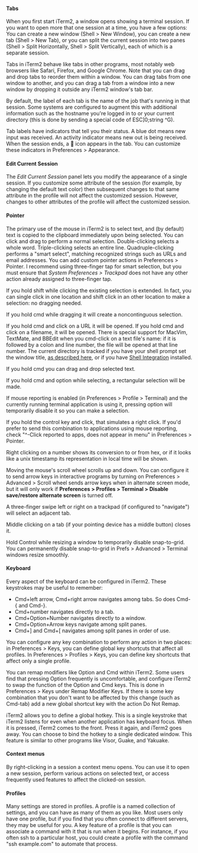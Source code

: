 #### Tabs

When you first start iTerm2, a window opens showing a terminal session. If you want to open more that one session at a time, you have a few options: You can create a new window (Shell > New Window), you can create a new tab (Shell > New Tab), or you can split the current session into two panes (Shell > Split Horizontally, Shell > Split Vertically), each of which is a separate session.

Tabs in iTerm2 behave like tabs in other programs, most notably web browsers like Safari, Firefox, and Google Chrome. Note that you can drag and drop tabs to reorder them within a window. You can drag tabs from one window to another, and you can drag a tab from a window into a new window by dropping it outside any iTerm2 window's tab bar.

By default, the label of each tab is the name of the job that's running in that session. Some systems are configured to augment this with additional information such as the hostname you're logged in to or your current directory (this is done by sending a special code of ESC]0;string ^G).

Tab labels have indicators that tell you their status. A blue dot means new input was received. An activity indicator means new out is being received. When the session ends, a  ⃠ icon appears in the tab. You can customize these indicators in Preferences > Appearance.

#### Edit Current Session
The *Edit Current Session* panel lets you modify the appearance of a single session. If you customize some attribute of the session (for example, by changing the default text color) then subsequent changes to that same attribute in the profile will not affect the customized session. However, changes to other attributes of the profile will affect the customized session.

#### Pointer
The primary use of the mouse in iTerm2 is to select text, and (by default) text is copied to the clipboard immediately upon being selected. You can click and drag to perform a normal selection. Double-clicking selects a whole word. Triple-clicking selects an entire line. Quadruple-clicking performs a "smart select", matching recognized strings such as URLs and email addresses. You can add custom pointer actions in Preferences > Pointer. I recommend using three-finger tap for smart selection, but you must ensure that *System Preferences > Trackpad* does not have any other action already assigned to three-finger tap.

If you hold shift while clicking the existing selection is extended. In fact, you can single click in one location and shift click in an other location to make a selection: no dragging needed.

If you hold cmd while dragging it will create a noncontinguous selection.

If you hold cmd and click on a URL it will be opened. If you hold cmd and click on a filename, it will be opened. There is special support for MacVim, TextMate, and BBEdit when you cmd-click on a text file's name: if it is followed by a colon and line number, the file will be opened at that line number. The current directory is tracked if you have your shell prompt set the window title, <a href="http://www.faqs.org/docs/Linux-mini/Xterm-Title.html#toc4">as described here</a>, or if you have <a href="shell_integration.html">Shell Integration</a> installed.

If you hold cmd you can drag and drop selected text.

If you hold cmd and option while selecting, a rectangular selection will be made.

If mouse reporting is enabled (in Preferences > Profile > Terminal) and the currently running terminal application is using it, pressing option will temporarily disable it so you can make a selection.

If you hold the control key and click, that simulates a right click. If you'd prefer to send this combination to applications using mouse reporting, check "^-Click reported to apps, does not appear in menu" in Preferences > Pointer.

Right clicking on a number shows its conversion to or from hex, or if it looks like a unix timestamp its representation in local time will be shown.

Moving the mouse's scroll wheel scrolls up and down. You can configure it to send arrow keys in interactive programs by turning on Preferences > Advanced > Scroll wheel sends arrow keys when in alternate screen mode, but it will only work if **Preferences > Profiles > Terminal > Disable save/restore alternate screen** is turned off.

A three-finger swipe left or right on a trackpad (if configured to "navigate") will select an adjacent tab.

Middle clicking on a tab (if your pointing device has a middle button) closes it.

Hold Control while resizing a window to temporarily disable snap-to-grid. You can permanently disable snap-to-grid in Prefs > Advanced > Terminal windows resize smoothly.

#### Keyboard
Every aspect of the keyboard can be configured in iTerm2. These keystrokes may be useful to remember:
<ul>
<li>Cmd+left arrow, Cmd+right arrow navigates among tabs. So does Cmd-{ and Cmd-}.
</li>
<li>Cmd+number navigates directly to a tab.</li>
<li>Cmd+Option+Number navigates directly to a window.</li>
<li>Cmd+Option+Arrow keys navigate among split panes.</li>
<li>Cmd+] and Cmd+[ navigates among split panes in order of use.</li>
</ul>
You can configure any key combination to perform any action in two places: in Preferences > Keys, you can define global key shortcuts that affect all profiles. In Preferences > Profiles > Keys, you can define key shortcuts that affect only a single profile.

You can remap modifiers like Option and Cmd within iTerm2. Some users find that pressing Option frequently is uncomfortable, and configure iTerm2 to swap the function of the Option and Cmd keys. This is done in Preferences > Keys under Remap Modifier Keys. If there is some key combination that you don't want to be affected by this change (such as Cmd-tab) add a new global shortcut key with the action Do Not Remap.

iTerm2 allows you to define a global hotkey. This is a single keystroke that iTerm2 listens for even when another application has keyboard focus. When it is pressed, iTerm2 comes to the front. Press it again, and iTerm2 goes away. You can choose to bind the hotkey to a single dedicated window. This feature is similar to other programs like Visor, Guake, and Yakuake.

#### Context menus
By right-clicking in a session a context menu opens. You can use it to open a new session, perform various actions on selected text, or access frequently used features to affect the clicked-on session.

#### Profiles
Many settings are stored in profiles. A profile is a named collection of settings, and you can have as many of them as you like. Most users only have one profile, but if you find that you often connect to different servers, they may be useful for you. A key feature of a profile is that you can associate a command with it that is run when it begins. For instance, if you often ssh to a particular host, you could create a profile with the command "ssh example.com" to automate that process.
